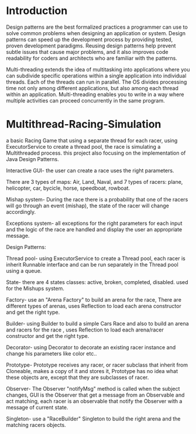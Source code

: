 # Introduction
Design patterns are the best formalized practices a programmer can use to solve common problems when designing an application or system.
Design patterns can speed up the development process by providing tested, proven development paradigms.
Reusing design patterns help prevent subtle issues that cause major problems, and it also improves code readability for coders and architects who are familiar with the patterns.

Multi-threading extends the idea of multitasking into applications where you can subdivide specific operations within a single application into individual threads. 
Each of the threads can run in parallel. The OS divides processing time not only among different applications, but also among each thread within an application.
Multi-threading enables you to write in a way where multiple activities can proceed concurrently in the same program.

# Multithread-Racing-Simulation
a basic Racing Game that using a separate thread for each racer, using ExecutorService to create a thread pool, the race is simulating a Multithreaded process. 
this project also focusing on the implementation of Java Design Patterns.

Interactive GUI- the user can create a race uses the right parameters.

There are 3 types of maps: Air, Land, Naval, and 7 types of racers: plane, helicopter, car, bycicle, horse, speedboat, rowboat.

Mishap system- During the race there is a probability that one of the racers will go through an event (mishap), the state of the racer will change accordingly.

Exceptions system- all exceptions for the right parameters for each input and the logic of the race are handled and display the user an appropriate message.

Design Patterns:

   Thread pool- using ExecutorService to create a Thread pool, each racer is inherit Runnable interface and can be run separately in the Thread pool using a queue.

   State- there are 4 states classes: active, broken, completed, disabled. used for the Mishups system.

   Factory- use an "Arena Factory" to build an arena for the race, There are different types of arenas, uses Reflection to load each arena constructor and get the right type.

   Builder- using Builder to build a simple Cars Race and also to build an arena and racers for the race , uses Reflection to load each arena/racer constructor and get the right type.

   Decorator- using Decorator to decorate an existing racer instance and change his parameters like color etc..

   Prototype- Prototype receives any racer, or racer subclass that inherit from Cloneable, makes a copy of it and stores it, Prototype has no idea what these objects are, except that they are subclasses of racer.

   Observer- The Observer "notifyMsg" method is called when the subject changes, GUI is the Observer that get a message from an Observable and act matching, each racer is an observable that notify the Observer with a message of current state.

   Singleton- use a "RaceBuilder" Singleton to build the right arena and the matching racers objects.

